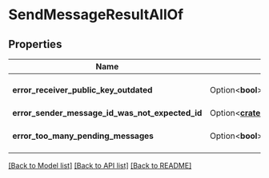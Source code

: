 # SendMessageResultAllOf

## Properties

Name | Type | Description | Notes
------------ | ------------- | ------------- | -------------
**error_receiver_public_key_outdated** | Option<**bool**> |  | [optional][default to false]
**error_sender_message_id_was_not_expected_id** | Option<[**crate::models::SenderMessageId**](SenderMessageId.md)> |  | [optional]
**error_too_many_pending_messages** | Option<**bool**> |  | [optional][default to false]

[[Back to Model list]](../README.md#documentation-for-models) [[Back to API list]](../README.md#documentation-for-api-endpoints) [[Back to README]](../README.md)


